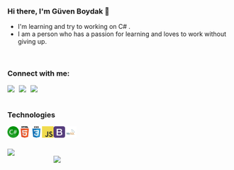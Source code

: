 ### Hi there, I'm Güven  Boydak 👋
- I'm learning and try to working on C# .
- I am a person who has a passion for learning and loves to work without giving up.

<br >

### Connect with me:
[<img  width="26" src="https://unpkg.com/simple-icons@v6/icons/linkedin.svg" align="left"  />][linkedin]
[<img  width="26" src="https://unpkg.com/simple-icons@v6/icons/gmail.svg" align="left" />][gmail]
[<img  width="26" src="https://unpkg.com/simple-icons@v6/icons/instagram.svg" align="left"/>][instagram]

[linkedin]: https://www.linkedin.com/in/g%C3%BCven-boydak-797007211/
[gmail]: mailto:gvn.boydak@gmail.com
[instagram]: https://www.instagram.com/gvn_boydak/

<br >
<br >

### Technologies
<img align="left" alt="C#" width="26px" backgroundcolor="red" src="https://raw.githubusercontent.com/github/explore/80688e429a7d4ef2fca1e82350fe8e3517d3494d/topics/csharp/csharp.png" />
 <img align="left" alt="Html5" width="26px" src="https://raw.githubusercontent.com/github/explore/80688e429a7d4ef2fca1e82350fe8e3517d3494d/topics/html/html.png" />
 <img align="left" alt="Css" width="26px" src="https://raw.githubusercontent.com/github/explore/80688e429a7d4ef2fca1e82350fe8e3517d3494d/topics/css/css.png" />
 <img align="left" alt="JavaScript" width="26px" src="https://raw.githubusercontent.com/github/explore/80688e429a7d4ef2fca1e82350fe8e3517d3494d/topics/javascript/javascript.png" />
 <img align="left" alt="bootstrap" width="26px" src="https://raw.githubusercontent.com/github/explore/80688e429a7d4ef2fca1e82350fe8e3517d3494d/topics/bootstrap/bootstrap.png" />
 <img align="left" alt="mysql" width="26px" src="https://raw.githubusercontent.com/github/explore/80688e429a7d4ef2fca1e82350fe8e3517d3494d/topics/mysql/mysql.png" />



<br >
<br >
<br >




<img  align="left" width="350px" src="https://github-readme-stats.vercel.app/api/top-langs/?username=GuvenBoydak&layout=compact">


<img align="right" width="400px" src="https://github-readme-stats.vercel.app/api?username=GuvenBoydak&theme=gruvbox">

